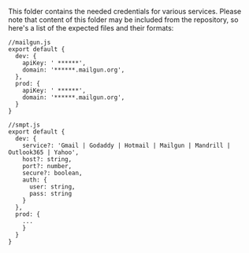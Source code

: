 This folder contains the needed credentials for various services. Please note that content of this folder
may be included from the repository, so here's a list of the expected files and their formats:

```
//mailgun.js
export default {
  dev: {
    apiKey: ' ******',
    domain: '******.mailgun.org',
  },
  prod: {
    apiKey: ' ******',
    domain: '******.mailgun.org',
  }
}
```

```
//smpt.js
export default {
  dev: {
    service?: 'Gmail | Godaddy | Hotmail | Mailgun | Mandrill | Outlook365 | Yahoo',
    host?: string,
    port?: number,
    secure?: boolean,
    auth: {
      user: string,
      pass: string
    }
  },
  prod: {
    ...
    }
  }
}

```
